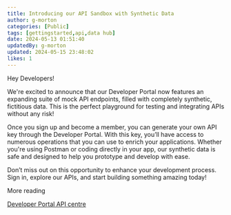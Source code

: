 ```yaml
---
title: Introducing our API Sandbox with Synthetic Data
author: g-morton
categories: [Public]
tags: [gettingstarted,api,data hub]
date: 2024-05-13 01:51:40 
updatedBy: g-morton
updated: 2024-05-15 23:48:02 
likes: 1
---
```


Hey Developers!

We're excited to announce that our Developer Portal now features an expanding suite of mock API endpoints, filled with completely synthetic, fictitious data. This is the perfect playground for testing and integrating APIs without any risk!

Once you sign up and become a member, you can generate your own API key through the Developer Portal. With this key, you’ll have access to numerous operations that you can use to enrich your applications. Whether you're using Postman or coding directly in your app, our synthetic data is safe and designed to help you prototype and develop with ease.

Don’t miss out on this opportunity to enhance your development process. Sign in, explore our APIs, and start building something amazing today!

More reading

[Developer Portal API centre](/apis)